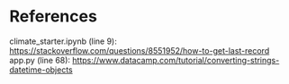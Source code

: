 # **References**
climate_starter.ipynb (line 9): https://stackoverflow.com/questions/8551952/how-to-get-last-record
app.py (line 68): https://www.datacamp.com/tutorial/converting-strings-datetime-objects
